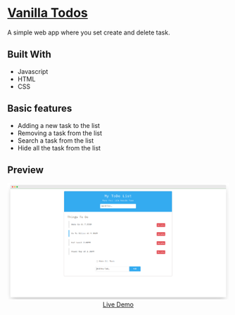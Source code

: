 # [Vanilla Todos](https://alasadnurriad.github.io/My-ToDo-List/)

A simple web app where you set create and delete task. 


## Built With 
- Javascript 
- HTML 
- CSS


## Basic features
- Adding a new task to the list 
- Removing a task from the list
- Search a task from the list 
- Hide all the task from the list 


## Preview

<p align="center">
  <a href="https://nurriyad.github.io/vanilla-todos/" target="_blank">
    <img width="1090" src="./preview/screenshort.png">
    <br>
    Live Demo
  </a>
</p>


